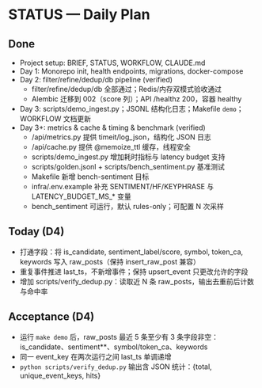 # STATUS — Daily Plan

## Done

- Project setup: BRIEF, STATUS, WORKFLOW, CLAUDE.md
- Day 1: Monorepo init, health endpoints, migrations, docker-compose
- Day 2: filter/refine/dedup/db pipeline (verified)
  - filter/refine/dedup/db 全部通过；Redis/内存双模式验收通过
  - Alembic 迁移到 002（score 列）；API /healthz 200，容器 healthy
- Day 3: scripts/demo_ingest.py；JSONL 结构化日志；Makefile `demo`；WORKFLOW 文档更新
- Day 3+: metrics & cache & timing & benchmark (verified)
  - /api/metrics.py 提供 timeit/log_json，结构化 JSON 日志
  - /api/cache.py 提供 @memoize_ttl 缓存，线程安全
  - scripts/demo_ingest.py 增加耗时指标与 latency budget 支持
  - scripts/golden.jsonl + scripts/bench_sentiment.py 基准测试
  - Makefile 新增 bench-sentiment 目标
  - infra/.env.example 补充 SENTIMENT/HF/KEYPHRASE 与 LATENCY_BUDGET_MS\_\* 变量
  - bench_sentiment 可运行，默认 rules-only；可配置 N 次采样

## Today (D4)

- 打通字段：将 is_candidate, sentiment_label/score, symbol, token_ca, keywords 写入 raw_posts（保持 insert_raw_post 兼容）
- 重复事件推进 last_ts，不新增事件；保持 upsert_event 只更改允许的字段
- 增加 scripts/verify_dedup.py：读取近 N 条 raw_posts，输出去重前后计数与命中率

## Acceptance (D4)

- 运行 `make demo` 后，raw_posts 最近 5 条至少有 3 条字段非空：is_candidate、sentiment\*\*、symbol/token_ca、keywords
- 同一 event_key 在两次运行之间 last_ts 单调递增
- `python scripts/verify_dedup.py` 输出含 JSON 统计：{total, unique_event_keys, hits}
